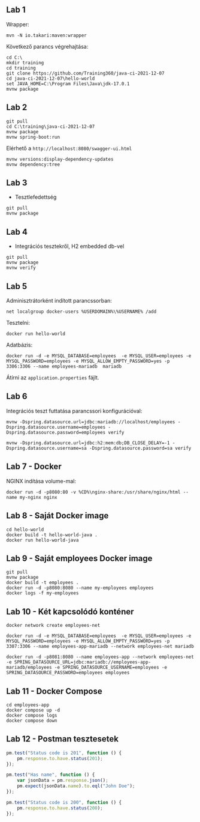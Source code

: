 ## Lab 1

Wrapper:

```
mvn -N io.takari:maven:wrapper 
```

Következő parancs végrehajtása:

```
cd C:\
mkdir training
cd training
git clone https://github.com/Training360/java-ci-2021-12-07
cd java-ci-2021-12-07\hello-world
set JAVA_HOME=C:\Program Files\Java\jdk-17.0.1
mvnw package
```

## Lab 2

```
git pull
cd C:\training\java-ci-2021-12-07
mvnw package
mvnw spring-boot:run
```

Elérhető a `http://localhost:8080/swagger-ui.html` 

```
mvnw versions:display-dependency-updates
mvnw dependency:tree
```

## Lab 3

* Tesztlefedettség

```
git pull
mvnw package
```

## Lab 4

* Integrációs tesztekről, H2 embedded db-vel

```
git pull
mvnw package
mvnw verify
```

## Lab 5

Adminisztrátorként indított parancssorban:

```
net localgroup docker-users %USERDOMAIN%\%USERNAME% /add
```

Tesztelni:

```
docker run hello-world
```

Adatbázis:

```
docker run -d -e MYSQL_DATABASE=employees  -e MYSQL_USER=employees -e MYSQL_PASSWORD=employees -e MYSQL_ALLOW_EMPTY_PASSWORD=yes -p 3306:3306 --name employees-mariadb  mariadb
```

Átírni az `application.properties` fájlt.

## Lab 6

Integrációs teszt futtatása parancssori konfigurációval:

```
mvnw -Dspring.datasource.url=jdbc:mariadb://localhost/employees -Dspring.datasource.username=employees -Dspring.datasource.password=employees verify

mvnw -Dspring.datasource.url=jdbc:h2:mem:db;DB_CLOSE_DELAY=-1 -Dspring.datasource.username=sa -Dspring.datasource.password=sa verify
```

## Lab 7 - Docker

NGINX indítása volume-mal:

```
docker run -d -p8080:80 -v %CD%\nginx-share:/usr/share/nginx/html --name my-nginx nginx
```

## Lab 8 - Saját Docker image

```
cd hello-world
docker build -t hello-world-java .
docker run hello-world-java
```

## Lab 9 - Saját employees Docker image

```
git pull
mvnw package
docker build -t employees .
docker run -d -p8080:8080 --name my-employees employees
docker logs -f my-employees
```

## Lab 10 - Két kapcsolódó konténer

```
docker network create employees-net

docker run -d -e MYSQL_DATABASE=employees  -e MYSQL_USER=employees -e MYSQL_PASSWORD=employees -e MYSQL_ALLOW_EMPTY_PASSWORD=yes -p 3307:3306 --name employees-app-mariadb --network employees-net mariadb

docker run -d -p8081:8080 --name employees-app --network employees-net -e SPRING_DATASOURCE_URL=jdbc:mariadb://employees-app-mariadb/employees -e SPRING_DATASOURCE_USERNAME=employees -e SPRING_DATASOURCE_PASSWORD=employees employees
```

## Lab 11 - Docker Compose

```
cd employees-app
docker compose up -d
docker compose logs
docker compose down
```

## Lab 12 - Postman tesztesetek

```javascript
pm.test("Status code is 201", function () {
    pm.response.to.have.status(201);
});

pm.test("Has name", function () {
    var jsonData = pm.response.json();
    pm.expect(jsonData.name).to.eql("John Doe");
});
```

```javascript
pm.test("Status code is 200", function () {
    pm.response.to.have.status(200);
});
```
